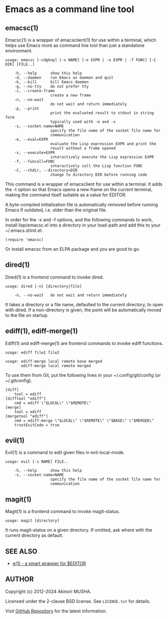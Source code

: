 # Emacs as a command line tool

## emacsc(1)

Emacsc(1) is a wrapper of emacsclient(1) for use within a terminal,
which helps use Emacs more as command line tool than just a standalone
environment.

    usage: emacsc [-cdgknp] [-s NAME] [-e EXPR | -x EXPR | -f FUNC] [-C DIR] [FILE..]

        -h, --help      show this help
        -d, --daemon    run Emacs as daemon and quit
        -k, --kill      kill Emacs daemon
        -g, --no-tty    do not prefer tty
        -c, --create-frame
                        create a new frame
        -n, --no-wait
                        do not wait and return immediately
        -p, --print
                        print the evaluated result to stdout in string form
                        typically used with -e and -x
        -s, --socket-name=NAME
                        specify the file name of the socket file name for
                        communication
        -e, --eval=EXPR
                        evaluate the Lisp expression EXPR and print the
                        result without a frame opened
        -x, --execute=EXPR
                        interactively execute the Lisp expression EXPR
        -f, --funcall=FUNC
                        interactively call the Lisp function FUNC
        -C, --chdir, --directory=DIR
                        change to directory DIR before running code

This command is a wrapper of emacsclient for use within a terminal.
It adds the -t option so that Emacs opens a new frame on the current
terminal, making the command itself suitable as a value for EDITOR.

A byte-compiled initialization file is automatically removed before
running Emacs if outdated, i.e. older than the original file.

In order for the -x and -f options, and the following commands to
work, install lisp/emacsc.el into a directory in your load-path and
add this to your ~/.emacs.d/init.el:

    (require 'emacsc)

Or install emacsc from an ELPA package and you are good to go.

## dired(1)

Dired(1) is a frontend command to invoke dired.

    usage: dired [-n] [directory|file]

        -n, --no-wait   do not wait and return immediately

It takes a directory or a file name, defaulted to the current
directory, to open with dired.  If a non-directory is given, the point
will be automatically moved to the file on startup.

## ediff(1), ediff-merge(1)

Ediff(1) and ediff-merge(1) are frontend commands to invoke ediff
functions.

    usage: ediff file1 file2

    usage: ediff-merge local remote base merged
           ediff-merge local remote merged

To use them from Git, put the following lines in your
~/.config/git/config (or ~/.gitconfig).

    [diff]
        tool = ediff
    [difftool "ediff"]
        cmd = ediff \"$LOCAL\" \"$REMOTE\"
    [merge]
        tool = ediff
    [mergetool "ediff"]
        cmd = ediff-merge \"$LOCAL\" \"$REMOTE\" \"$BASE\" \"$MERGED\"
        trustExitCode = true

## evil(1)

Evil(1) is a command to edit given files in evil-local-mode.

    usage: evil [-s NAME] FILE..

        -h, --help      show this help
        -s, --socket-name=NAME
                        specify the file name of the socket file name for
                        communication

## magit(1)

Magit(1) is a frontend command to invoke magit-status.

    usage: magit [directory]

It runs magit-status on a given directory.  If omitted, ask where with
the current directory as default.

## SEE ALSO

- [e(1) - a smart wrapper for $EDITOR](https://github.com/knu/e)

## AUTHOR

Copyright (c) 2012-2024 Akinori MUSHA.

Licensed under the 2-clause BSD license.  See `LICENSE.txt` for
details.

Visit [GitHub Repository](https://github.com/knu/emacsc) for the latest
information.
